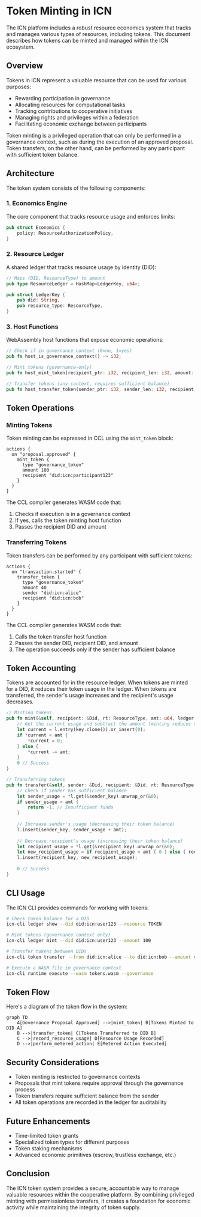 # Token Minting in ICN

The ICN platform includes a robust resource economics system that tracks and manages various types of resources, including tokens. This document describes how tokens can be minted and managed within the ICN ecosystem.

## Overview

Tokens in ICN represent a valuable resource that can be used for various purposes:

- Rewarding participation in governance
- Allocating resources for computational tasks
- Tracking contributions to cooperative initiatives
- Managing rights and privileges within a federation
- Facilitating economic exchange between participants

Token minting is a privileged operation that can only be performed in a governance context, such as during the execution of an approved proposal. Token transfers, on the other hand, can be performed by any participant with sufficient token balance.

## Architecture

The token system consists of the following components:

### 1. Economics Engine

The core component that tracks resource usage and enforces limits:

```rust
pub struct Economics {
    policy: ResourceAuthorizationPolicy,
}
```

### 2. Resource Ledger

A shared ledger that tracks resource usage by identity (DID):

```rust
// Maps (DID, ResourceType) to amount
pub type ResourceLedger = HashMap<LedgerKey, u64>;

pub struct LedgerKey {
    pub did: String,
    pub resource_type: ResourceType,
}
```

### 3. Host Functions

WebAssembly host functions that expose economic operations:

```rust
// Check if in governance context (0=no, 1=yes)
pub fn host_is_governance_context() -> i32;

// Mint tokens (governance-only)
pub fn host_mint_token(recipient_ptr: i32, recipient_len: i32, amount: u64) -> i32;

// Transfer tokens (any context, requires sufficient balance)
pub fn host_transfer_token(sender_ptr: i32, sender_len: i32, recipient_ptr: i32, recipient_len: i32, amount: u64) -> i32;
```

## Token Operations

### Minting Tokens

Token minting can be expressed in CCL using the `mint_token` block:

```ccl
actions {
  on "proposal.approved" {
    mint_token {
      type "governance_token"
      amount 100
      recipient "did:icn:participant123"
    }
  }
}
```

The CCL compiler generates WASM code that:

1. Checks if execution is in a governance context
2. If yes, calls the token minting host function
3. Passes the recipient DID and amount

### Transferring Tokens

Token transfers can be performed by any participant with sufficient tokens:

```ccl
actions {
  on "transaction.started" {
    transfer_token {
      type "governance_token"
      amount 40
      sender "did:icn:alice"
      recipient "did:icn:bob"
    }
  }
}
```

The CCL compiler generates WASM code that:

1. Calls the token transfer host function
2. Passes the sender DID, recipient DID, and amount
3. The operation succeeds only if the sender has sufficient balance

## Token Accounting

Tokens are accounted for in the resource ledger. When tokens are minted for a DID, it reduces their token usage in the ledger. When tokens are transferred, the sender's usage increases and the recipient's usage decreases.

```rust
// Minting tokens
pub fn mint(&self, recipient: &Did, rt: ResourceType, amt: u64, ledger: &RwLock<HashMap<LedgerKey, u64>>) -> i32 {
    // Get the current usage and subtract the amount (minting reduces usage)
    let current = l.entry(key.clone()).or_insert(0);
    if *current < amt {
        *current = 0;
    } else {
        *current -= amt;
    }
    0 // Success
}

// Transferring tokens
pub fn transfer(&self, sender: &Did, recipient: &Did, rt: ResourceType, amt: u64, ledger: &RwLock<HashMap<LedgerKey, u64>>) -> i32 {
    // Check if sender has sufficient balance
    let sender_usage = *l.get(&sender_key).unwrap_or(&0);
    if sender_usage < amt {
        return -1; // Insufficient funds
    }
    
    // Increase sender's usage (decreasing their token balance)
    l.insert(sender_key, sender_usage + amt);
    
    // Decrease recipient's usage (increasing their token balance)
    let recipient_usage = *l.get(&recipient_key).unwrap_or(&0);
    let new_recipient_usage = if recipient_usage < amt { 0 } else { recipient_usage - amt };
    l.insert(recipient_key, new_recipient_usage);
    
    0 // Success
}
```

## CLI Usage

The ICN CLI provides commands for working with tokens:

```bash
# Check token balance for a DID
icn-cli ledger show --did did:icn:user123 --resource TOKEN

# Mint tokens (governance context only)
icn-cli ledger mint --did did:icn:user123 --amount 100

# Transfer tokens between DIDs
icn-cli token transfer --from did:icn:alice --to did:icn:bob --amount 40

# Execute a WASM file in governance context
icn-cli runtime execute --wasm tokens.wasm --governance
```

## Token Flow

Here's a diagram of the token flow in the system:

```mermaid
graph TD
    A[Governance Proposal Approved] -->|mint_token| B[Tokens Minted to DID A]
    B -->|transfer_token| C[Tokens Transferred to DID B]
    C -->|record_resource_usage| D[Resource Usage Recorded]
    D -->|perform_metered_action| E[Metered Action Executed]
```

## Security Considerations

- Token minting is restricted to governance contexts
- Proposals that mint tokens require approval through the governance process
- Token transfers require sufficient balance from the sender
- All token operations are recorded in the ledger for auditability

## Future Enhancements

- Time-limited token grants
- Specialized token types for different purposes
- Token staking mechanisms
- Advanced economic primitives (escrow, trustless exchange, etc.)

## Conclusion

The ICN token system provides a secure, accountable way to manage valuable resources within the cooperative platform. By combining privileged minting with permissionless transfers, it creates a foundation for economic activity while maintaining the integrity of token supply. 
